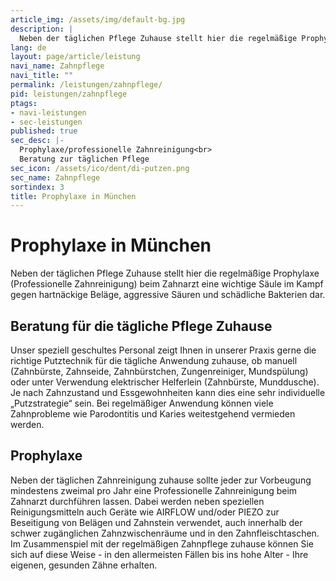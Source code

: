 ```yaml
---
article_img: /assets/img/default-bg.jpg
description: |
  Neben der täglichen Pflege Zuhause stellt hier die regelmäßige Prophylaxe (Professionelle Zahnreinigung) beim Zahnarzt eine wichtige Säule im Kampf gegen hartnäckige Beläge, aggressive Säuren und schädliche Bakterien dar.
lang: de
layout: page/article/leistung
navi_name: Zahnpflege
navi_title: ""
permalink: /leistungen/zahnpflege/
pid: leistungen/zahnpflege
ptags:
- navi-leistungen
- sec-leistungen
published: true
sec_desc: |-
  Prophylaxe/professionelle Zahnreinigung<br>
  Beratung zur täglichen Pflege
sec_icon: /assets/ico/dent/di-putzen.png
sec_name: Zahnpflege
sortindex: 3
title: Prophylaxe in München
---
```



<section class="content-space-b-2 bg-light"><div class="container" container></div></section>

# Prophylaxe in München

Neben der täglichen Pflege Zuhause stellt hier die regelmäßige Prophylaxe (Professionelle Zahnreinigung) beim Zahnarzt eine wichtige Säule im Kampf gegen hartnäckige Beläge, aggressive Säuren und schädliche Bakterien dar.


## Beratung für die tägliche Pflege Zuhause

Unser speziell geschultes Personal zeigt Ihnen in unserer Praxis gerne die richtige Putztechnik für die tägliche Anwendung zuhause, ob manuell (Zahnbürste, Zahnseide, Zahnbürstchen, Zungenreiniger, Mundspülung) oder unter Verwendung elektrischer Helferlein (Zahnbürste, Munddusche). Je nach Zahnzustand und Essgewohnheiten kann dies eine sehr individuelle „Putzstrategie“ sein. Bei regelmäßiger Anwendung können viele Zahnprobleme wie Parodontitis und Karies weitestgehend vermieden werden.


<section class="content-space-2"><div class="container" container></div></section>


## Prophylaxe

Neben der täglichen Zahnreinigung zuhause sollte jeder zur Vorbeugung mindestens zweimal pro Jahr eine Professionelle Zahnreinigung beim Zahnarzt durchführen lassen. Dabei werden neben speziellen Reinigungsmitteln auch Geräte wie AIRFLOW und/oder PIEZO zur Beseitigung von Belägen und Zahnstein verwendet, auch innerhalb der schwer zugänglichen Zahnzwischenräume und in den Zahnfleischtaschen. Im Zusammenspiel mit der regelmäßigen Zahnpflege zuhause können Sie sich auf diese Weise - in den allermeisten Fällen bis ins hohe Alter - Ihre eigenen, gesunden Zähne erhalten.



